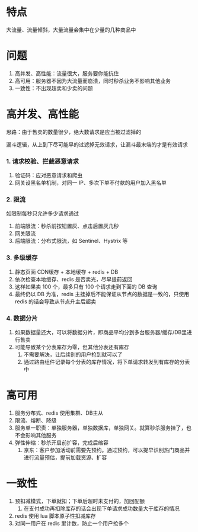 # 特点

大流量、流量倾斜，大量流量会集中在少量的几种商品中



# 问题

1. 高并发、高性能：流量很大，服务要你能抗住
3. 高可用：服务器不因为大流量而崩溃，同时秒杀业务不影响其他业务
3. 一致性：不出现超卖和少卖的问题





# 高并发、高性能

思路：由于售卖的数量很少，绝大数请求是应当被过滤掉的

漏斗逻辑，从上到下尽可能早的过滤掉无效请求，让漏斗最末端的才是有效请求



### 1. 请求校验、拦截恶意请求

1. 验证码：应对恶意请求和爬虫
2. 网关设黑名单机制，对同一 IP、多次下单不付款的用户加入黑名单



### 2. 限流

如限制每秒只允许多少请求通过

1. 前端限流：秒杀前按钮置灰、点击后置灰几秒
2. 网关限流
3. 后端限流：分布式限流，如 Sentinel、Hystrix 等



### 3. 多级缓存

1. 静态页面 CDN缓存 + 本地缓存 + redis + DB
2. 依次检查本地缓存、redis 是否卖光，尽早提前返回
3. 这样如果卖 100 个，最多只有 100 个请求走到下面的 DB 查询
4. 最终仍以 DB 为准，redis 主挂掉后不能保证从节点的数据是一致的，只使用 redis 的话会导致从节点升主后超卖



### 4. 数据分片

1. 如果数据量还大，可以将数据分片，即商品平均分到多台服务器/缓存/DB里进行售卖
2. 可能导致某个分表库存为零，但其他分表还有库存
   1. 不需要解决，让后续别的用户抢到就可以了
   2. 通过路由组件记录每个分表的库存情况，将下单请求转发到有库存的分表中





# 高可用

1. 服务分布式、redis 使用集群、DB主从
2. 限流、熔断、降级
3. 服务单一职责：单独服务器，单独数据库，单独网关。就算秒杀服务挂了，也不会影响其他服务
4. 弹性伸缩：秒杀开启前扩容，完成后缩容
   1. 京东：客户参加活动前需要先预约。通过预约，可以提早识别热门商品并进行流量预估，提前加载资源、扩容





# 一致性

1. 预扣减模式，下单就扣；下单后超时未支付的，加回配额
   1. 在支付成功再扣除库存的话会出现下单请求成功数量大于库存的情况
2. redis 使用 lua 脚本原子性扣减库存
3. 对同一用户在 redis 里计数，防止一个用户抢多个

